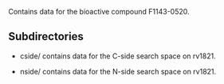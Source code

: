 Contains data for the bioactive compound F1143-0520.

## Subdirectories

- cside/ contains data for the C-side search space on rv1821.

- nside/ contains data for the N-side search space on rv1821.

